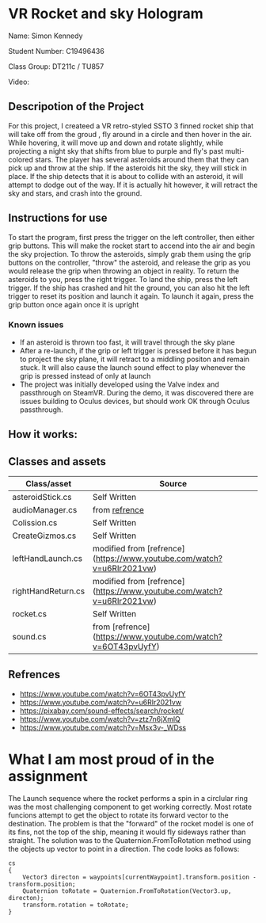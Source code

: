 # VR Rocket and sky Hologram

Name: Simon Kennedy

Student Number: C19496436

Class Group: DT211c / TU857

Video: 

## Descripotion of the Project
For this project, I createed a VR retro-styled SSTO 3 finned rocket ship that will take off from the groud , fly around in a circle and then hover in the air. While hovering, it will move up and down and rotate slightly, while projecting a night sky that shifts from blue to purple and fly's past multi-colored stars. The player has several asteroids around them that they can pick up and throw at the ship. If the asteroids hit the sky, they will stick in place. If the ship detects that it is about to collide with an asteroid, it will attempt to dodge out of the way. If it is actually hit however, it will retract the sky and stars, and crash into the ground. 

## Instructions for use
To start the program, first press the trigger on the left controller, then either grip buttons. This will make the rocket start to accend into the air and begin the sky projection. To throw the asteroids, simply grab them using the grip buttons on the controller, "throw" the asteroid, and release the grip as you would release the grip when throwing an object in reality. To return the asteroids to you, press the right trigger. To land the ship, press the left trigger. If the ship has crashed and hit the ground, you can also hit the left trigger to reset its position and launch it again. To launch it again, press the grip button once again once it is upright
### Known issues

* If an asteroid is thrown too fast, it will travel through the sky plane
* After a re-launch, if the grip or left trigger is pressed before it has begun to project the sky plane, it will retract to a middling positon and remain stuck. It will also cause the launch sound effect to play whenever the grip is pressed instead of only at launch
* The project was initially developed using the Valve index and passthrough on SteamVR. During the demo, it was discovered there are issues building to Oculus devices, but should work OK through Oculus passthrough.  

## How it works:

## Classes and assets

| Class/asset | Source |
| ----------- | ------ |
| asteroidStick.cs | Self Written |
| audioManager.cs | from [refrence](https://www.youtube.com/watch?v=6OT43pvUyfY) |
| Colission.cs | Self Written |
| CreateGizmos.cs | Self Written |
| leftHandLaunch.cs | modified from [refrence] (https://www.youtube.com/watch?v=u6Rlr2021vw) |
| rightHandReturn.cs | modified from [refrence] (https://www.youtube.com/watch?v=u6Rlr2021vw) |
| rocket.cs | Self Written |
| sound.cs | from [refrence] (https://www.youtube.com/watch?v=6OT43pvUyfY) |

## Refrences 
* https://www.youtube.com/watch?v=6OT43pvUyfY
* https://www.youtube.com/watch?v=u6Rlr2021vw
* https://pixabay.com/sound-effects/search/rocket/ 
* https://www.youtube.com/watch?v=ztz7n6jXmlQ
* https://www.youtube.com/watch?v=Msx3v-_WDss
 
# What I am most proud of in the assignment
The Launch sequence where the rocket performs a spin in a circlular ring was the most challenging component to get working correctly. Most rotate funcions attempt to get the object to rotate its forward vector to the destination. The problem is that the "forward" of the rocket model is one of its fins, not the top of the ship, meaning it would fly sideways rather than straight. The solution was to the Quaternion.FromToRotation method using the objects up vector to point in a direction. The code looks as follows:

```
cs
{
    Vector3 directon = waypoints[currentWaypoint].transform.position - transform.position;
    Quaternion toRotate = Quaternion.FromToRotation(Vector3.up, directon);
    transform.rotation = toRotate;
}
```
